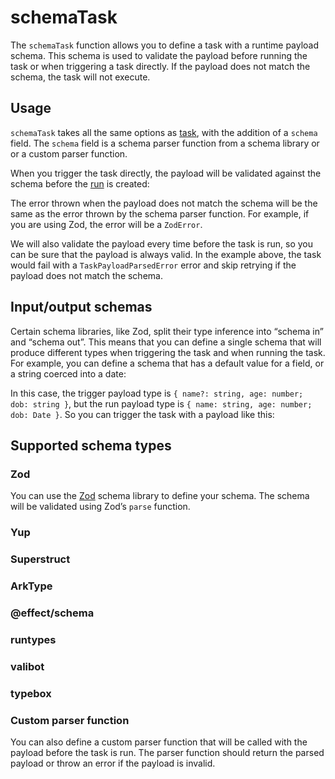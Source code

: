 schemaTask
==========

The `schemaTask` function allows you to define a task with a runtime payload schema. This schema is used to validate the payload before running the task or when triggering a task directly. If the payload does not match the schema, the task will not execute.

Usage
-----

`schemaTask` takes all the same options as [task](https://trigger.dev/docs/tasks/overview), with the addition of a `schema` field. The `schema` field is a schema parser function from a schema library or or a custom parser function.

When you trigger the task directly, the payload will be validated against the schema before the [run](https://trigger.dev/docs/runs) is created:

The error thrown when the payload does not match the schema will be the same as the error thrown by the schema parser function. For example, if you are using Zod, the error will be a `ZodError`.

We will also validate the payload every time before the task is run, so you can be sure that the payload is always valid. In the example above, the task would fail with a `TaskPayloadParsedError` error and skip retrying if the payload does not match the schema.

Input/output schemas
--------------------

Certain schema libraries, like Zod, split their type inference into “schema in” and “schema out”. This means that you can define a single schema that will produce different types when triggering the task and when running the task. For example, you can define a schema that has a default value for a field, or a string coerced into a date:

In this case, the trigger payload type is `{ name?: string, age: number; dob: string }`, but the run payload type is `{ name: string, age: number; dob: Date }`. So you can trigger the task with a payload like this:

Supported schema types
----------------------

### Zod

You can use the [Zod](https://zod.dev/) schema library to define your schema. The schema will be validated using Zod’s `parse` function.

### Yup

### Superstruct

### ArkType

### @effect/schema

### runtypes

### valibot

### typebox

### Custom parser function

You can also define a custom parser function that will be called with the payload before the task is run. The parser function should return the parsed payload or throw an error if the payload is invalid.